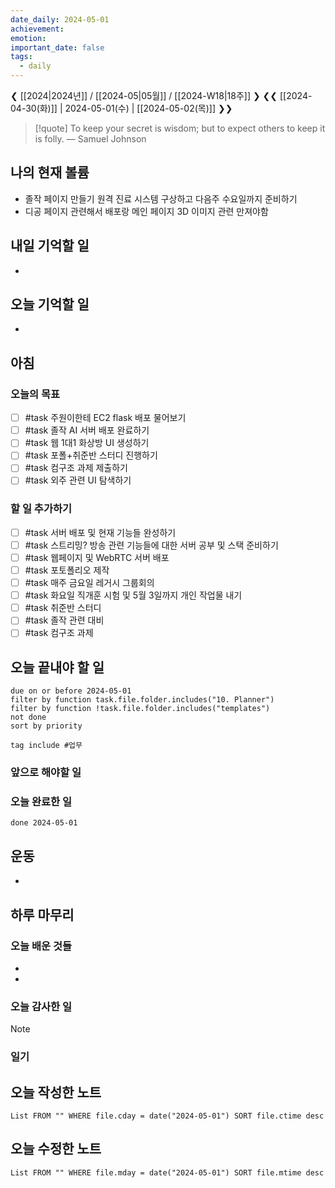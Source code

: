 ```yaml
---
date_daily: 2024-05-01
achievement: 
emotion: 
important_date: false
tags:
  - daily
---
```

❮ [[2024|2024년]] / [[2024-05|05월]] / [[2024-W18|18주]] ❯
❮❮ [[2024-04-30(화)]] | 2024-05-01(수) | [[2024-05-02(목)]] ❯❯

> [!quote] To keep your secret is wisdom; but to expect others to keep it is folly.
> — Samuel Johnson
## 나의 현재 볼륨
* 졸작 페이지 만들기 원격 진료 시스템 구상하고 다음주 수요일까지 준비하기
* 디공 페이지 관련해서 배포랑 메인 페이지 3D 이미지 관련 만져야함
## 내일 기억할 일
- 
## 오늘 기억할 일
* 


## 아침

### 오늘의 목표

- [ ] #task 주원이한테 EC2 flask 배포 물어보기
- [ ] #task 졸작 AI 서버 배포 완료하기
- [ ] #task 웹 1대1 화상방 UI 생성하기
- [ ] #task 포폴+취준반 스터디 진행하기
- [ ] #task 컴구조 과제 제출하기
- [ ] #task 외주 관련 UI 탐색하기

### 할 일 추가하기

- [ ] #task 서버 배포 및 현재 기능들 완성하기
- [ ] #task 스트리밍? 방송 관련 기능들에 대한 서버 공부 및 스택 준비하기
- [ ] #task 웹페이지 및 WebRTC 서버 배포
- [ ] #task 포토폴리오 제작
- [ ] #task 매주 금요일 레거시 그룹회의
- [ ] #task 화요일 직개훈 시험 및 5월 3일까지 개인 작업물 내기
- [ ] #task 취준반 스터디
- [ ] #task 졸작 관련 대비
- [ ] #task 컴구조 과제

## 오늘 끝내야 할 일
```tasks
due on or before 2024-05-01
filter by function task.file.folder.includes("10. Planner")
filter by function !task.file.folder.includes("templates")
not done
sort by priority
```
```tasks
tag include #업무 
```

### 앞으로 해야할 일


### 오늘 완료한 일
```tasks
done 2024-05-01
```

## 운동
- 

## 하루 마무리
### 오늘 배운 것들
- 
- 
### 오늘 감사한 일
>[!note]
>
### 일기

## 오늘 작성한 노트
```dataview
List FROM "" WHERE file.cday = date("2024-05-01") SORT file.ctime desc

```

## 오늘 수정한 노트
```dataview
List FROM "" WHERE file.mday = date("2024-05-01") SORT file.mtime desc


```